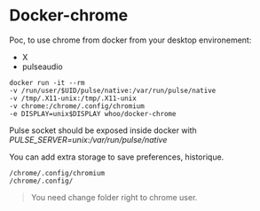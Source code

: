 # Docker-chrome

Poc, to use chrome from docker from your desktop environement:
* X
* pulseaudio

```
docker run -it --rm
-v /run/user/$UID/pulse/native:/var/run/pulse/native 
-v /tmp/.X11-unix:/tmp/.X11-unix
-v chrome:/chrome/.config/chromium
-e DISPLAY=unix$DISPLAY whoo/docker-chrome
```

Pulse socket should be exposed inside docker with *PULSE_SERVER=unix:/var/run/pulse/native*

You can add extra storage to save preferences, historique.
```
/chrome/.config/chromium
/chrome/.config/
```
>You need change folder right to chrome user.
